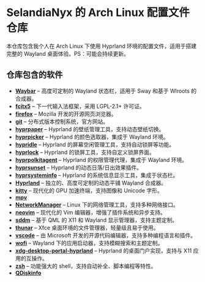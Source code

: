# SelandiaNyx 的 Arch Linux 配置文件仓库

本仓库包含我个人在 Arch Linux 下使用 Hyprland 环境的配置文件，适用于搭建完整的 Wayland 桌面体验。PS：可能会持续更新。

## 仓库包含的软件

* **[Waybar](https://github.com/Alexays/Waybar)** – 高度可定制的 Wayland 状态栏，适用于 Sway 和基于 Wlroots 的合成器。
* **[fcitx5](https://github.com/fcitx/fcitx5)** – 下一代输入法框架，采用 LGPL-2.1+ 许可证。
* **[firefox](https://github.com/mozilla/firefox)** – Mozilla 开发的开源网页浏览器。
* **[git](https://git-scm.com/)** – 分布式版本控制系统，官方网站。
* **[hyprpaper](https://github.com/hyprwm/hyprpaper)** – Hyprland 的壁纸管理工具，支持动态壁纸切换。
* **[hyprpicker](https://github.com/hyprwm/hyprpicker)** – Hyprland 的颜色选取器，集成于 Wayland 环境。
* **[hypridle](https://github.com/hyprwm/hypridle)** – Hyprland 的屏幕空闲管理工具，支持自动锁屏等功能。
* **[hyprlock](https://github.com/hyprwm/hyprlock)** – Hyprland 的锁屏工具，支持自定义锁屏界面。
* **[hyprpolkitagent](https://github.com/hyprwm/hyprpolkitagent)** – Hyprland 的权限管理代理，集成于 Wayland 环境。
* **[hyprsunset](https://github.com/hyprwm/hyprsunset)** – Hyprland 的动态日落/日出效果插件。
* **[hyprsysteminfo](https://github.com/hyprwm/hyprsysteminfo)** – Hyprland 的系统信息显示工具，集成于状态栏。
* **[Hyprland](https://github.com/hyprwm/Hyprland)** – 独立的、高度可定制的动态平铺 Wayland 合成器。
* **[kitty](https://sw.kovidgoyal.net/kitty/)** – 现代化的 GPU 加速终端，支持图像和 Unicode 字形。
* **[mpv](https://mpv.io/)**
* **[NetworkManager](https://gitlab.freedesktop.org/NetworkManager/NetworkManager)** – Linux 下的网络管理工具，支持多种网络接口。
* **[neovim](https://neovim.io/)** – 现代化的 Vim 编辑器，增强了插件系统和异步支持。
* **[sddm](https://github.com/sddm/sddm)** – 基于 QML 的 X11 和 Wayland 显示管理器，支持主题定制。
* **[thunar](https://docs.xfce.org/xfce/thunar/start)** – Xfce 桌面环境的文件管理器，轻量级且易于使用。
* **[vscode](https://github.com/microsoft/vscode)** – 由 Microsoft 开发的开源代码编辑器，支持多种编程语言和插件。
* **[wofi](https://hg.sr.ht/~scoopta/wofi)** – Wayland 下的应用启动器，支持模糊搜索和主题定制。
* **[xdg-desktop-portal-hyprland](https://github.com/hyprwm/xdg-desktop-portal-hyprland)** – Hyprland 的桌面门户实现，支持与 X11 应用的互操作。
* **[zsh](https://www.zsh.org/)** – 功能强大的 shell，支持自动补全、脚本编程等特性。
* **[QDiskinfo](https://github.com/edisionnano/QDiskInfo)**
